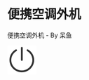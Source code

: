 <html lang="zh-CN">
  <head>
    <link rel="stylesheet" href="css/style.css" />
  </head>
  <body>
    <div class="air">
      <div class="s123"><h1>便携空调外机</h1></div>
      <div class="box">
        <div class="left-box">
          <div class="line-box">
            <div class="line"></div>
            <div class="line"></div>
            <div class="line"></div>
            <div class="line"></div>
            <div class="line"></div>
            <div class="line"></div>
            <div class="mid-dot"></div>
          </div>
          <div class="ani" id="leaf-id">
            <div class="leaf"></div>
            <div class="leaf"></div>
            <div class="leaf"></div>
          </div>
          <div class="a1"></div>
          <div class="a2"><p>便携空调外机 - By 呆鱼</p></div>
        </div>
      </div>
      <div class="switch" id="switch-id">
        <img src="power.svg" class="img1" onclick="handleOpen()" />
      </div>
    </div>
  </body>
  <script src="js/main.js"></script>
</html>
